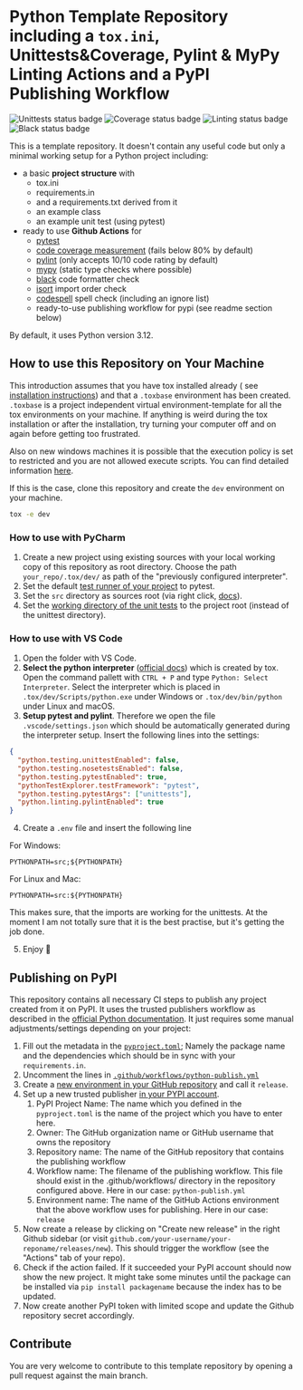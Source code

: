 # Python Template Repository including a `tox.ini`, Unittests&Coverage, Pylint & MyPy Linting Actions and a PyPI Publishing Workflow

<!--- you need to replace the `organization/repo_name` in the status badge URLs --->

![Unittests status badge](https://github.com/Hochfrequenz/python_template_repository/workflows/Unittests/badge.svg)
![Coverage status badge](https://github.com/Hochfrequenz/python_template_repository/workflows/Coverage/badge.svg)
![Linting status badge](https://github.com/Hochfrequenz/python_template_repository/workflows/Linting/badge.svg)
![Black status badge](https://github.com/Hochfrequenz/python_template_repository/workflows/Formatting/badge.svg)

This is a template repository.
It doesn't contain any useful code but only a minimal working setup for a Python project including:

- a basic **project structure** with
  - tox.ini
  - requirements.in
  - and a requirements.txt derived from it
  - an example class
  - an example unit test (using pytest)
- ready to use **Github Actions** for
  - [pytest](https://pytest.org)
  - [code coverage measurement](https://coverage.readthedocs.io) (fails below 80% by default)
  - [pylint](https://pylint.org/) (only accepts 10/10 code rating by default)
  - [mypy](https://github.com/python/mypy) (static type checks where possible)
  - [black](https://github.com/psf/black) code formatter check
  - [isort](https://pycqa.github.io/isort/) import order check
  - [codespell](https://github.com/codespell-project/codespell) spell check (including an ignore list)
  - ready-to-use publishing workflow for pypi (see readme section below)

By default, it uses Python version 3.12.

## How to use this Repository on Your Machine

This introduction assumes that you have tox installed already (
see [installation instructions](https://tox.readthedocs.io/en/latest/installation.html)) and that a `.toxbase` environment
has been created.
`.toxbase` is a project independent virtual environment-template for all the tox environments on your machine. If anything is weird during the tox installation or after the installation, try turning your computer off and on again before getting too frustrated.

Also on new windows machines it is possible that the execution policy is set to restricted and you are not allowed execute scripts. You can find detailed information [here](https://learn.microsoft.com/de-de/powershell/module/microsoft.powershell.core/about/about_execution_policies?view=powershell-7.3).

If this is the case, clone this repository and create the `dev` environment on your machine.

```bash
tox -e dev
```

### How to use with PyCharm

1. Create a new project using existing sources with your local working copy of this repository as root directory. Choose
   the path `your_repo/.tox/dev/` as path of the "previously configured interpreter".
2. Set the
   default [test runner of your project](https://www.jetbrains.com/help/pycharm/choosing-your-testing-framework.html) to
   pytest.
3. Set the `src` directory as sources root (via right click, [docs](https://www.jetbrains.com/help/pycharm/content-root.html)).
4. Set
   the [working directory of the unit tests](https://www.jetbrains.com/help/pycharm/creating-run-debug-configuration-for-tests.html)
   to the project root (instead of the unittest directory).

### How to use with VS Code

1. Open the folder with VS Code.
2. **Select the python interpreter** ([official docs](https://code.visualstudio.com/docs/python/environments#_manually-specify-an-interpreter)) which is created by tox. Open the command pallett with `CTRL + P` and type `Python: Select Interpreter`. Select the interpreter which is placed in `.tox/dev/Scripts/python.exe` under Windows or `.tox/dev/bin/python` under Linux and macOS.
3. **Setup pytest and pylint**. Therefore we open the file `.vscode/settings.json` which should be automatically generated during the interpreter setup. Insert the following lines into the settings:

```json
{
  "python.testing.unittestEnabled": false,
  "python.testing.nosetestsEnabled": false,
  "python.testing.pytestEnabled": true,
  "pythonTestExplorer.testFramework": "pytest",
  "python.testing.pytestArgs": ["unittests"],
  "python.linting.pylintEnabled": true
}
```

4. Create a `.env` file and insert the following line

For Windows:

```
PYTHONPATH=src;${PYTHONPATH}
```

For Linux and Mac:

```
PYTHONPATH=src:${PYTHONPATH}
```

This makes sure, that the imports are working for the unittests.
At the moment I am not totally sure that it is the best practise, but it's getting the job done.

5. Enjoy 🤗

## Publishing on PyPI

This repository contains all necessary CI steps to publish any project created from it on PyPI.
It uses the trusted publishers workflow as described in the [official Python documentation](https://packaging.python.org/guides/publishing-package-distribution-releases-using-github-actions-ci-cd-workflows/).
It just requires some manual adjustments/settings depending on your project:

1. Fill out the metadata in the [`pyproject.toml`](pyproject.toml); Namely the package name and the dependencies which should be in sync with your `requirements.in`.
2. Uncomment the lines in [`.github/workflows/python-publish.yml`](.github/workflows/python-publish.yml)
3. Create a [new environment in your GitHub repository](https://github.com/Hochfrequenz/python_template_repository/settings/environments) and call it `release`.
4. Set up a new trusted publisher [in your PYPI account](https://pypi.org/manage/account/publishing/).
   1. PyPI Project Name: The name which you defined in the `pyproject.toml` is the name of the project which you have to enter here.
   2. Owner: The GitHub organization name or GitHub username that owns the repository
   3. Repository name: The name of the GitHub repository that contains the publishing workflow
   4. Workflow name: The filename of the publishing workflow. This file should exist in the .github/workflows/ directory in the repository configured above. Here in our case: `python-publish.yml`
   5. Environment name: The name of the GitHub Actions environment that the above workflow uses for publishing. Here in our case: `release`
5. Now create a release by clicking on "Create new release" in the right Github sidebar (or visit `github.com/your-username/your-reponame/releases/new`). This should trigger the workflow (see the "Actions" tab of your repo).
6. Check if the action failed. If it succeeded your PyPI account should now show the new project. It might take some minutes until the package can be installed via `pip install packagename` because the index has to be updated.
7. Now create another PyPI token with limited scope and update the Github repository secret accordingly.

## Contribute

You are very welcome to contribute to this template repository by opening a pull request against the main branch.
